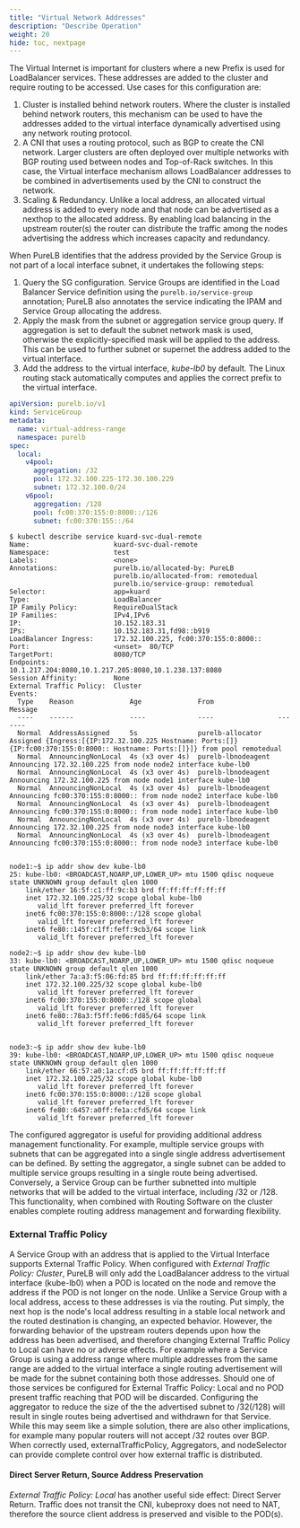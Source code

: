 ```yaml
---
title: "Virtual Network Addresses"
description: "Describe Operation"
weight: 20
hide: toc, nextpage
---
```


The Virtual Internet is important for clusters where a new Prefix is used for LoadBalancer services.  These addresses are added to the cluster and require routing to be accessed.  Use cases for this configuration are:

1. Cluster is installed behind network routers.  Where the cluster is installed behind network routers, this mechanism can be used to have the addresses added to the virtual interface dynamically advertised using any network routing protocol.
2. A CNI that uses a routing protocol, such as BGP to create the CNI network.  Larger clusters are often deployed over multiple networks with BGP routing used between nodes and Top-of-Rack switches.  In this case, the Virtual interface mechanism allows LoadBalancer addresses to be combined in advertisements used by the CNI to construct the network.
3.  Scaling & Redundancy.  Unlike a local address, an allocated virtual address is added to every node and that node can be advertised as a nexthop to the allocated address.  By enabling load balancing in the upstream router(s) the router can distribute the traffic among the nodes advertising the address which increases capacity and redundancy.

When PureLB identifies that the address provided by the Service Group is not part of a local interface subnet, it undertakes the following steps:

1. Query the SG configuration.  Service Groups are identified in the Load Balancer Service definition using the `purelb.io/service-group` annotation; PureLB also annotates the service indicating the IPAM and Service Group allocating the address.
2. Apply the mask from the subnet or aggregation service group query.  If aggregation is set to default the subnet network mask is used, otherwise the explicitly-specified mask will be applied to the address.  This can be used to further subnet or supernet the address added to the virtual interface.
3.  Add the address to the virtual interface, _kube-lb0_ by default.  The Linux routing stack automatically computes and applies the correct prefix to the virtual interface.

```yaml
apiVersion: purelb.io/v1
kind: ServiceGroup
metadata:
  name: virtual-address-range
  namespace: purelb
spec:
  local:
    v4pool:
      aggregation: /32
      pool: 172.32.100.225-172.30.100.229
      subnet: 172.32.100.0/24
    v6pool:
      aggregation: /128
      pool: fc00:370:155:0:8000::/126
      subnet: fc00:370:155::/64
```

```plaintext
$ kubectl describe service kuard-svc-dual-remote 
Name:                     kuard-svc-dual-remote
Namespace:                test
Labels:                   <none>
Annotations:              purelb.io/allocated-by: PureLB
                          purelb.io/allocated-from: remotedual
                          purelb.io/service-group: remotedual
Selector:                 app=kuard
Type:                     LoadBalancer
IP Family Policy:         RequireDualStack
IP Families:              IPv4,IPv6
IP:                       10.152.183.31
IPs:                      10.152.183.31,fd98::b919
LoadBalancer Ingress:     172.32.100.225, fc00:370:155:0:8000::
Port:                     <unset>  80/TCP
TargetPort:               8080/TCP
Endpoints:                10.1.217.204:8080,10.1.217.205:8080,10.1.238.137:8080
Session Affinity:         None
External Traffic Policy:  Cluster
Events:
  Type    Reason              Age              From                Message
  ----    ------              ----             ----                -------
  Normal  AddressAssigned     5s               purelb-allocator    Assigned {Ingress:[{IP:172.32.100.225 Hostname: Ports:[]} {IP:fc00:370:155:0:8000:: Hostname: Ports:[]}]} from pool remotedual
  Normal  AnnouncingNonLocal  4s (x3 over 4s)  purelb-lbnodeagent  Announcing 172.32.100.225 from node node2 interface kube-lb0
  Normal  AnnouncingNonLocal  4s (x3 over 4s)  purelb-lbnodeagent  Announcing 172.32.100.225 from node node1 interface kube-lb0
  Normal  AnnouncingNonLocal  4s (x3 over 4s)  purelb-lbnodeagent  Announcing fc00:370:155:0:8000:: from node node2 interface kube-lb0
  Normal  AnnouncingNonLocal  4s (x3 over 4s)  purelb-lbnodeagent  Announcing fc00:370:155:0:8000:: from node node1 interface kube-lb0
  Normal  AnnouncingNonLocal  4s (x3 over 4s)  purelb-lbnodeagent  Announcing 172.32.100.225 from node node3 interface kube-lb0
  Normal  AnnouncingNonLocal  4s (x3 over 4s)  purelb-lbnodeagent  Announcing fc00:370:155:0:8000:: from node node3 interface kube-lb0


node1:~$ ip addr show dev kube-lb0
25: kube-lb0: <BROADCAST,NOARP,UP,LOWER_UP> mtu 1500 qdisc noqueue state UNKNOWN group default qlen 1000
    link/ether 16:5f:c1:ff:9c:b3 brd ff:ff:ff:ff:ff:ff
    inet 172.32.100.225/32 scope global kube-lb0
       valid_lft forever preferred_lft forever
    inet6 fc00:370:155:0:8000::/128 scope global 
       valid_lft forever preferred_lft forever
    inet6 fe80::145f:c1ff:feff:9cb3/64 scope link 
       valid_lft forever preferred_lft forever

node2:~$ ip addr show dev kube-lb0
33: kube-lb0: <BROADCAST,NOARP,UP,LOWER_UP> mtu 1500 qdisc noqueue state UNKNOWN group default qlen 1000
    link/ether 7a:a3:f5:06:fd:85 brd ff:ff:ff:ff:ff:ff
    inet 172.32.100.225/32 scope global kube-lb0
       valid_lft forever preferred_lft forever
    inet6 fc00:370:155:0:8000::/128 scope global 
       valid_lft forever preferred_lft forever
    inet6 fe80::78a3:f5ff:fe06:fd85/64 scope link 
       valid_lft forever preferred_lft forever


node3:~$ ip addr show dev kube-lb0
39: kube-lb0: <BROADCAST,NOARP,UP,LOWER_UP> mtu 1500 qdisc noqueue state UNKNOWN group default qlen 1000
    link/ether 66:57:a0:1a:cf:d5 brd ff:ff:ff:ff:ff:ff
    inet 172.32.100.225/32 scope global kube-lb0
       valid_lft forever preferred_lft forever
    inet6 fc00:370:155:0:8000::/128 scope global 
       valid_lft forever preferred_lft forever
    inet6 fe80::6457:a0ff:fe1a:cfd5/64 scope link 
       valid_lft forever preferred_lft forever
```

The configured aggregator is useful for providing additional address management functionality.  For example, multiple service groups with subnets that can be aggregated into a single single address advertisement can be defined.  By setting the aggregator, a single subnet can be added to multiple service groups resulting in a single route being advertised.  Conversely, a Service Group can be further subnetted into multiple networks that will be added to the virtual interface, including /32 or /128.   This functionality, when combined with Routing Software on the cluster enables complete routing address management and forwarding flexibility.


### External Traffic Policy
A Service Group with an address that is applied to the Virtual Interface supports External Traffic Policy.  When configured with _External Traffic Policy: Cluster_, PureLB will only add the LoadBalancer address to the virtual interface (kube-lb0) when a POD is located on the node and remove the address if the POD is not longer on the node.  Unlike a Service Group with a local address, access to these addresses is via the routing.  Put simply, the next hop is the node's local address resulting in a stable local network and the routed destination is changing, an expected behavior.  However, the forwarding behavior of the upstream routers depends upon how the address has been advertised, and therefore changing External Traffic Policy to Local can have no or adverse effects.  For example where a Service Group is using a address range where multiple addresses from the same range are added to the virtual interface a single routing advertisement will be made for the subnet containing both those addresses.  Should one of those services be configured for External Traffic Policy: Local and no POD present traffic reaching that POD will be discarded.  Configuring the aggregator to reduce the size of the the advertised subnet to /32(/128) will result in single routes being advertised and withdrawn for that Service.  While this may seem like a simple solution, there are also other implications, for example many popular routers will not accept /32 routes over BGP.  When correctly used, externalTrafficPolicy, Aggregators, and nodeSelector can provide complete control over how external traffic is distributed.

#### Direct Server Return, Source Address Preservation
_External Traffic Policy: Local_ has another useful side effect: Direct Server Return.  Traffic does not transit the CNI, kubeproxy does not need to NAT, therefore the source client address is preserved and visible to the POD(s).  
